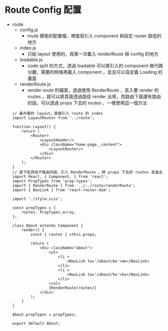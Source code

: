 # Route Config 配置

- route
    - config.js
        - route 靜態的配置檔，裡面爲引入 component 與設定 router 路徑的地方
    - index.js
        - 只給 layout 使用的，爲第一次載入 renderRoute 與 config 的地方
    - loadable.js
        - code split 的方式，透過 loadable 可以將引入的 component 做代碼分離，需要的時候再載入 component ，並且可以自定義 Loading 的畫面
    - renderRoute.js
        - render route 的檔案，透過使用 RenderRoute ，丟入要 render 的 routes ，就可以將頁面透過路徑 render 出來，而路由下面還有路由的話，可以透過 props 下去的 routes ，一樣使用這一個方法
    ```javascript=
    // 最外層的 layout，直接引入 route 的 index
    import LayoutRouter from '../route';
    
    function Layout() {
        return (
            <Router>
                <LayoutHeader/>
                <div className="home-page__content">
                    <LayoutRouter/>
                </div>
            </Router>
        );
    }
    // 底下有其他子路由的話，引入 RenderRoute ，將 props 下去的 routes 丟進去
    import React, { Component, } from 'react';
    import PropTypes from 'prop-types';
    import { RenderRoute } from '../../route/renderRoute';
    import { NavLink } from 'react-router-dom';

    import './style.scss';

    const propTypes = { 
        routes: PropTypes.array,
    };

    class About extends Component {
        render() {
            const { routes } =this.props;

            return (
                <div className="about">
                    <ul>
                        <li >
                            <NavLink to='/about/me'>me</NavLink>
                        </li>
                        <li >
                            <NavLink to='/about/he'>he</NavLink>
                        </li>
                    </ul>
                    {RenderRoute(routes)}
                </div>
            );
        }
    }

    About.propTypes = propTypes;

    export default About;
    ```